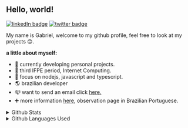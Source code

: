 ## Hello, world!

[![linkedIn badge](https://img.shields.io/badge/gabriel4g-blue?style=flat-square&logo=linkedin)](https://www.linkedin.com/in/gabriel4g/)
[![twitter badge](https://img.shields.io/badge/gabol4g-blue?style=flat-square&logo=twitter)](https://twitter.com/gabol4g)

My name is Gabriel, welcome to my github profile, feel free to look at my projects :blush:.

**a little about myself:**
 - :running: currently developing personal projects.
 - :school: third IFPE period, Internet Computing.
 - :notebook: focus on nodejs, javascript and typescript.
 - :earth_americas: brazilian developer
 - :mailbox_closed: want to send an email click [here.](mailto:grupo.mariz@outlook.com)
 - :heavy_plus_sign: more information [here](https://gabriel4g.github.io/about/), observation page in Brazilian Portuguese.

<details>
    <summary>Github Stats</summary>
    <img width="320px" 
    src="https://github-readme-stats.vercel.app/api/top-langs/?username=gabriel4g&hide=html&layout=compact&theme=" alt="">

</details>
<details>
    <summary>Github Languages Used</summary>
    <img width="320px" src="https://github-readme-stats.vercel.app/api?username=gabriel4g&theme=" alt="">
</details>
